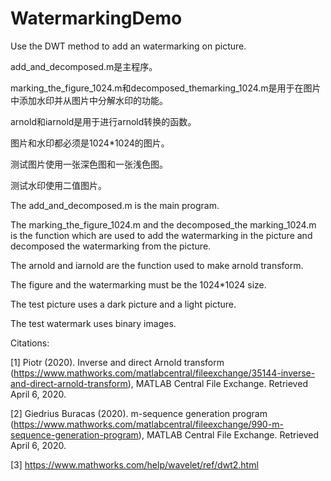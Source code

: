 # WatermarkingDemo
Use the DWT method to add an watermarking on picture.

add_and_decomposed.m是主程序。

marking_the_figure_1024.m和decomposed_themarking_1024.m是用于在图片中添加水印并从图片中分解水印的功能。

arnold和iarnold是用于进行arnold转换的函数。

图片和水印都必须是1024*1024的图片。

测试图片使用一张深色图和一张浅色图。

测试水印使用二值图片。

The add_and_decomposed.m is the main program.

The marking_the_figure_1024.m and the decomposed_the marking_1024.m is the function which are used to add the watermarking in the picture and decomposed the watermarking from the picture.

The arnold and iarnold are the function used to make arnold transform.

The figure and the watermarking must be the 1024*1024 size.

The test picture uses a dark picture and a light picture.

The test watermark uses binary images.


Citations:

[1] Piotr (2020). Inverse and direct Arnold transform (https://www.mathworks.com/matlabcentral/fileexchange/35144-inverse-and-direct-arnold-transform), MATLAB Central File Exchange. Retrieved April 6, 2020.

[2] Giedrius Buracas (2020). m-sequence generation program (https://www.mathworks.com/matlabcentral/fileexchange/990-m-sequence-generation-program), MATLAB Central File Exchange. Retrieved April 6, 2020.

[3] https://www.mathworks.com/help/wavelet/ref/dwt2.html
